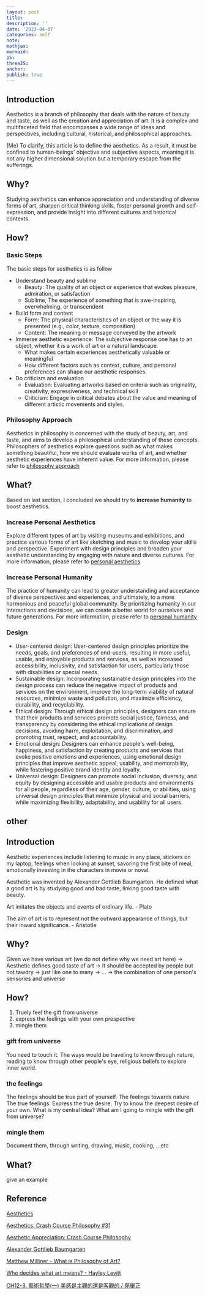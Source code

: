 ```yaml
---
layout: post
title:
description: ''
date: '2023-04-07'
categories: self
note:
mathjax:
mermaid:
p5:
threeJS:
anchor:
publish: true
---
```


## Introduction

Aesthetics is a branch of philosophy that deals with the nature of beauty and taste, as well as the creation and appreciation of art. It is a complex and multifaceted field that encompasses a wide range of ideas and perspectives, including cultural, historical, and philosophical approaches.

(Me) To clarify, this article is to define the aesthetics. As a result, it must be confined to human-beings' objective and subjective aspects, meaning it is not any higher dimensional solution but a temporary escape from the sufferings.

## Why?

Studying aesthetics can enhance appreciation and understanding of diverse forms of art, sharpen critical thinking skills, foster personal growth and self-expression, and provide insight into different cultures and historical contexts.

## How?

### Basic Steps

The basic steps for aesthetics is as follow

* Understand beauty and sublime
  * Beauty: The quality of an object or experience that evokes pleasure, admiration, or satisfaction
  * Sublime, The experience of something that is awe-inspiring, overwhelming, or transcendent
* Build form and content
  * Form: The physical characteristics of an object or the way it is presented (e.g., color, texture, composition)
  * Content: The meaning or message conveyed by the artwork
* Immerse aesthetic experience: The subjective response one has to an object, whether it is a work of art or a natural landscape.
  * What makes certain experiences aesthetically valuable or meaningful
  * How different factors such as context, culture, and personal preferences can shape our aesthetic responses.
* Do criticism and evaluation
  * Evaluation: Evaluating artworks based on criteria such as originality, creativity, expressiveness, and technical skill
  * Criticism: Engage in critical debates about the value and meaning of different artistic movements and styles.

### Philosophy Approach

Aesthetics in philosophy is concerned with the study of beauty, art, and taste, and aims to develop a philosophical understanding of these concepts. Philosophers of aesthetics explore questions such as what makes something beautiful, how we should evaluate works of art, and whether aesthetic experiences have inherent value. For more information, please refer to [philosophy approach]({{site.baseurl}}/philosophy/2023/04/29/philosophy-approach.html)

## What?

Based on last section, I concluded we should try to **increase humanity** to boost aesthetics.

### Increase Personal Aesthetics

Explore different types of art by visiting museums and exhibitions, and practice various forms of art like sketching and music to develop your skills and perspective. Experiment with design principles and broaden your aesthetic understanding by engaging with nature and diverse cultures. For more information, please refer to [personal aesthetics]({{site.baseurl}}/aesthetics/2023/04/29/personal-aesthetics.html)

### Increase Personal Humanity

The practice of humanity can lead to greater understanding and acceptance of diverse perspectives and experiences, and ultimately, to a more harmonious and peaceful global community. By prioritizing humanity in our interactions and decisions, we can create a better world for ourselves and future generations. For more information, please refer to [personal humanity]({{site.baseurl}}/aesthetics/2023/04/29/personal-humanity.html)

### Design

* User-centered design: User-centered design principles prioritize the needs, goals, and preferences of end-users, resulting in more useful, usable, and enjoyable products and services, as well as increased accessibility, inclusivity, and satisfaction for users, particularly those with disabilities or special needs.
* Sustainable design: Incorporating sustainable design principles into the design process can reduce the negative impact of products and services on the environment, improve the long-term viability of natural resources, minimize waste and pollution, and maximize efficiency, durability, and recyclability.
* Ethical design: Through ethical design principles, designers can ensure that their products and services promote social justice, fairness, and transparency by considering the ethical implications of design decisions, avoiding harm, exploitation, and discrimination, and promoting trust, respect, and accountability.
* Emotional design: Designers can enhance people's well-being, happiness, and satisfaction by creating products and services that evoke positive emotions and experiences, using emotional design principles that improve aesthetic appeal, usability, and memorability, while fostering positive brand identity and loyalty.
* Universal design: Designers can promote social inclusion, diversity, and equity by designing accessible and usable products and environments for all people, regardless of their age, gender, culture, or abilities, using universal design principles that minimize physical and social barriers, while maximizing flexibility, adaptability, and usability for all users.

## other
## Introduction

Aesthetic experiences include listening to music in any place, stickers on my laptop, feelings when looking at sunset, savoring the first bite of meal, emotionally investing in the characters in movie or noval.

Aesthetic was invented by Alexander Gottlieb Baumgarten. He defined what a good art is by studying good and bad taste, linking good taste with beauty.

Art imitates the objects and events of ordinary life. - Plato

The aim of art is to represent not the outward appearance of things, but their inward significance. - Aristotle

## Why?

Given we have various art (we do not define why we need art here) -> Aesthetic defines good taste of art -> It should be accepted by people but not tawdry -> just like one to many -> ... -> the combination of one person's sensories and universe

## How?

1. Truely feel the gift from universe
2. express the feelings with your own prespective
3. mingle them

### gift from universe

You need to touch it. The ways would be traveling to know through nature, reading to know through other people's eye, religious beliefs to explore inner world.

### the feelings

The feelings should be true part of yourself. The feelings towards nature. The true feelings. Express the true desire. Try to know the deepest desire of your own. What is my central idea? What am I going to mingle with the gift from universe?

### mingle them

Document them, through writing, drawing, music, cooking, ...etc

## What?

give an example

## Reference

[Aesthetics](https://en.wikipedia.org/wiki/Aesthetics)

[Aesthetics: Crash Course Philosophy #31](https://www.youtube.com/watch?v=gDL4Zf2yEa4)

[Aesthetic Appreciation: Crash Course Philosophy](https://www.youtube.com/watch?v=NZ5duzln2wI)

[Alexander Gottlieb Baumgarten](https://en.wikipedia.org/wiki/Alexander_Gottlieb_Baumgarten)

[Matthew Milliner - What is Philosophy of Art?](https://www.youtube.com/watch?v=oY5flAo6TrM)

[Who decides what art means? - Hayley Levitt](https://www.youtube.com/watch?v=HoXyw909Qu0)

[CH12-3. 藝術哲學(一) 美感是主觀的還是客觀的 / 苑舉正](https://www.youtube.com/watch?v=NWRr0APNS0s)
